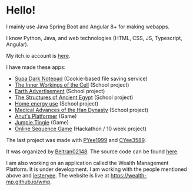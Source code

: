 
# Hello!

I mainly use Java Spring Boot and Angular 8+ for making webapps.

I know Python, Java, and web technologies (HTML, CSS, JS, Typescript, Angular).

My itch.io account is [here](https://itch.io/profile/anut).

I have made these apps:
- [Supa Dark Notepad](https://supa-dark-notepad.stackblitz.io/) (Cookie-based file saving service)
- [The Inner Workings of the Cell](https://anut-py.github.io/cells/) (School project)
- [Earth Advertisement](https://anut-py.github.io/earth-advertisement/home) (School project)
- [The Structures of Ancient Egypt](https://anut-py.github.io/egypt-project/home) (School project)
- [Home energy use](http://home-energy-use.herokuapp.com/home) (School project)
- [Medical Advances of the Han Dynasty](https://han-medicine.netlify.app) (School project)
- [Anut's Platformer](https://anut.itch.io/anuts-platformer) (Game)
- [Jumpie Tingie](https://anut.itch.io/jumpie-tingie) (Game)
- [Online Sequence Game](https://sequence-hackathon.herokuapp.com) (Hackathon / 10 week project)

The last project was made with [PYee1999](https://github.com/PYee1999) and [CYee3589](https://github.com/CYee3589).

It was organized by [Beltran02148](https://github.com/Beltran02148). The source code can be found [here](https://github.com/PYee1999/sequence-hackathon).

I am also working on an application called the Wealth Management Platform. It is under development. I am working with the people mentioned above
and [lesteryee](https://github.com/lesteryee). The website is live at https://wealth-mp.github.io/wmp.
